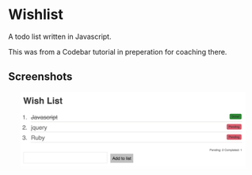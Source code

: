 # Wishlist
A todo list written in Javascript.

This was from a Codebar tutorial in preperation for coaching there.

## Screenshots
<div align="center">
  <img width="90%" src="wish-list.png">
</div>
